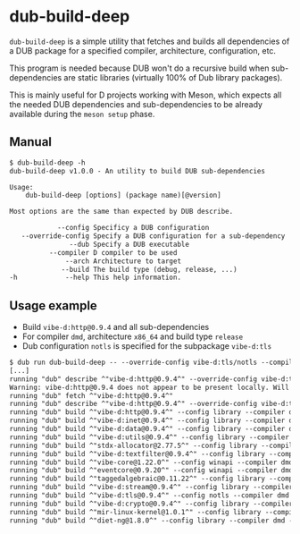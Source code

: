 # dub-build-deep

`dub-build-deep` is a simple utility that fetches and builds all dependencies
of a DUB package for a specified compiler, architecture, configuration, etc.

This program is needed because DUB won't do a recursive build when sub-dependencies
are static libraries (virtually 100% of Dub library packages).

This is mainly useful for D projects working with Meson, which expects all the needed
DUB dependencies and sub-dependencies to be already available during the `meson setup` phase.

## Manual

```txt
$ dub-build-deep -h
dub-build-deep v1.0.0 - An utility to build DUB sub-dependencies

Usage:
    dub-build-deep [options] (package name)[@version]

Most options are the same than expected by DUB describe.

            --config Specificy a DUB configuration
   --override-config Specify a DUB configuration for a sub-dependency
               --dub Specify a DUB executable
          --compiler D compiler to be used
              --arch Architecture to target
             --build The build type (debug, release, ...)
-h            --help This help information.
```

## Usage example

- Build `vibe-d:http@0.9.4` and all sub-dependencies
- For compiler `dmd`, architecture `x86_64` and build type `release`
- Dub configuration `notls` is specified for the subpackage `vibe-d:tls`

```txt
$ dub run dub-build-deep -- --override-config vibe-d:tls/notls --compiler dmd --arch x86_64 --build release vibe-d:http@0.9.4`
[...]
running "dub" describe ^"vibe-d:http@0.9.4^" --override-config vibe-d:tls/notls --compiler dmd --arch ^"x86_64^" --build release
Warning: vibe-d:http@0.9.4 does not appear to be present locally. Will try to fetch and repeat...
running "dub" fetch ^"vibe-d:http@0.9.4^"
running "dub" describe ^"vibe-d:http@0.9.4^" --override-config vibe-d:tls/notls --compiler dmd --arch ^"x86_64^" --build release
running "dub" build ^"vibe-d:http@0.9.4^" --config library --compiler dmd --arch ^"x86_64^" --build release
running "dub" build ^"vibe-d:inet@0.9.4^" --config library --compiler dmd --arch ^"x86_64^" --build release
running "dub" build ^"vibe-d:data@0.9.4^" --config library --compiler dmd --arch ^"x86_64^" --build release
running "dub" build ^"vibe-d:utils@0.9.4^" --config library --compiler dmd --arch ^"x86_64^" --build release
running "dub" build ^"stdx-allocator@2.77.5^" --config library --compiler dmd --arch ^"x86_64^" --build release
running "dub" build ^"vibe-d:textfilter@0.9.4^" --config library --compiler dmd --arch ^"x86_64^" --build release
running "dub" build ^"vibe-core@1.22.0^" --config winapi --compiler dmd --arch ^"x86_64^" --build release
running "dub" build ^"eventcore@0.9.20^" --config winapi --compiler dmd --arch ^"x86_64^" --build release
running "dub" build ^"taggedalgebraic@0.11.22^" --config library --compiler dmd --arch ^"x86_64^" --build release
running "dub" build ^"vibe-d:stream@0.9.4^" --config library --compiler dmd --arch ^"x86_64^" --build release
running "dub" build ^"vibe-d:tls@0.9.4^" --config notls --compiler dmd --arch ^"x86_64^" --build release
running "dub" build ^"vibe-d:crypto@0.9.4^" --config library --compiler dmd --arch ^"x86_64^" --build release
running "dub" build ^"mir-linux-kernel@1.0.1^" --config library --compiler dmd --arch ^"x86_64^" --build release
running "dub" build ^"diet-ng@1.8.0^" --config library --compiler dmd --arch ^"x86_64^" --build release
```
